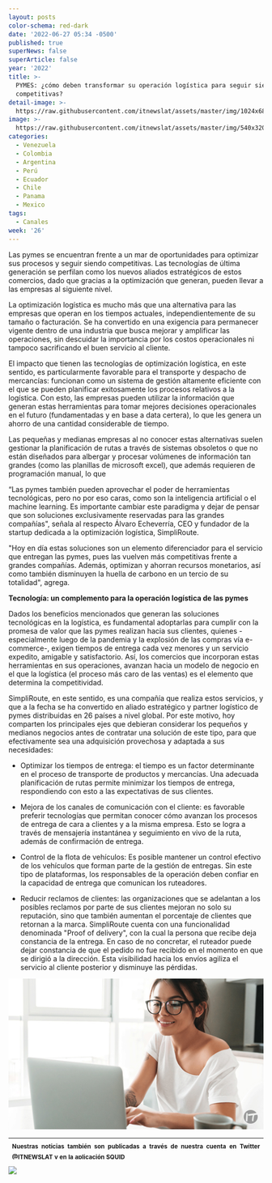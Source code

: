 ```yaml
---
layout: posts
color-schema: red-dark
date: '2022-06-27 05:34 -0500'
published: true
superNews: false
superArticle: false
year: '2022'
title: >-
  PYMES: ¿cómo deben transformar su operación logística para seguir siendo
  competitivas?
detail-image: >-
  https://raw.githubusercontent.com/itnewslat/assets/master/img/1024x680/mujer-con-laptop-g.jpg
image: >-
  https://raw.githubusercontent.com/itnewslat/assets/master/img/540x320/mujer-con-laptop-p.jpg
categories:
  - Venezuela
  - Colombia
  - Argentina
  - Perú
  - Ecuador
  - Chile
  - Panama
  - Mexico
tags:
  - Canales
week: '26'
---
```

Las pymes se encuentran frente a un mar de oportunidades para optimizar sus procesos y seguir siendo competitivas. Las tecnologías de última generación se perfilan como los nuevos aliados estratégicos de estos comercios, dado que gracias a la optimización que generan, pueden llevar a las empresas al siguiente nivel.
 
La optimización logística es mucho más que una alternativa para las empresas que operan en los tiempos actuales, independientemente de su tamaño o facturación. Se ha convertido en una exigencia para permanecer vigente dentro de una industria que busca mejorar y amplificar las operaciones, sin descuidar la importancia por los costos operacionales ni tampoco sacrificando el buen servicio al cliente.
 
El impacto que tienen las tecnologías de optimización logística, en este sentido, es particularmente favorable para el transporte y despacho de mercancías: funcionan como un sistema de gestión altamente eficiente con el que se pueden planificar exitosamente los procesos relativos a la logística. Con esto, las empresas pueden utilizar la información que generan estas herramientas para tomar mejores decisiones operacionales en el futuro (fundamentadas y en base a data certera), lo que les genera un ahorro de una cantidad considerable de tiempo.
 
Las pequeñas y medianas empresas al no conocer estas alternativas suelen gestionar la planificación de rutas a través de sistemas obsoletos o que no están diseñados para albergar y procesar volúmenes de información tan grandes (como las planillas de microsoft excel), que además requieren de programación manual, lo que
 
“Las pymes también pueden aprovechar el poder de herramientas tecnológicas, pero no por eso caras, como son la inteligencia artificial o el machine learning. Es importante cambiar este paradigma y dejar de pensar que son soluciones exclusivamente reservadas para las grandes compañías", señala al respecto Álvaro Echeverría, CEO y fundador de la startup dedicada a la optimización logística, SimpliRoute.
 
"Hoy en día estas soluciones son un elemento diferenciador para el servicio que entregan las pymes, pues las vuelven más competitivas frente a grandes compañías. Además, optimizan y ahorran recursos monetarios, así como también disminuyen la huella de carbono en un tercio de su totalidad", agrega.
 
**Tecnología: un complemento para la operación logística de las pymes**
 
Dados los beneficios mencionados que generan las soluciones tecnológicas en la logística, es fundamental adoptarlas para cumplir con la promesa de valor que las pymes realizan hacia sus clientes, quienes -especialmente luego de la pandemia y la explosión de las compras vía e-commerce-, exigen tiempos de entrega cada vez menores y un servicio expedito, amigable y satisfactorio. Así, los comercios que incorporan estas herramientas en sus operaciones, avanzan hacia un modelo de negocio en el que la logística (el proceso más caro de las ventas) es el elemento que determina la competitividad.
 
SimpliRoute, en este sentido, es una compañía que realiza estos servicios, y que a la fecha se ha convertido en aliado estratégico y partner logístico de pymes distribuidas en 26 países a nivel global. Por este motivo, hoy comparten los principales ejes que debieran considerar los pequeños y medianos negocios antes de contratar una solución de este tipo, para que efectivamente sea una adquisición provechosa y adaptada a sus necesidades:
 
- Optimizar los tiempos de entrega: el tiempo es un factor determinante en el proceso de transporte de productos y mercancías. Una adecuada planificación de rutas permite minimizar los tiempos de entrega, respondiendo con esto a las expectativas de sus clientes.
 
- Mejora de los canales de comunicación con el cliente: es favorable preferir tecnologías que permitan conocer cómo avanzan los procesos de entrega de cara a clientes y a la misma empresa. Esto se logra a través de mensajería instantánea y seguimiento en vivo de la ruta, además de confirmación de entrega.
 
- Control de la flota de vehículos: Es posible mantener un control efectivo de los vehículos que forman parte de la gestión de entregas. Sin este tipo de plataformas, los responsables de la operación deben confiar en la capacidad de entrega que comunican los ruteadores.
 
- Reducir reclamos de clientes: las organizaciones que se adelantan a los posibles reclamos por parte de sus clientes mejoran no solo su reputación, sino que también aumentan el porcentaje de clientes que retornan a la marca. SimpliRoute cuenta con una funcionalidad denominada "Proof of delivery", con la cual la persona que recibe deja constancia de la entrega. En caso de no concretar, el ruteador puede dejar constancia de que el pedido no fue recibido en el momento en que se dirigió a la dirección. Esta visibilidad hacia los envíos agiliza el servicio al cliente posterior y disminuye las pérdidas.


![](https://raw.githubusercontent.com/itnewslat/assets/master/img/540x320/mujer-con-laptop-p.jpg)

<table style="height: 42px;" width="569">
<tbody>
<tr>
<td style="text-align: justify;"><sub><strong>Nuestras noticias también son publicadas a través de nuestra cuenta en Twitter <a href="https://twitter.com/itnewslat?lang=es">@ITNEWSLAT</a> y en la aplicación <a href="https://squidapp.co/en/">SQUID</a></strong></sub></td>
</tr>
</tbody>
</table>

<img src="https://tracker.metricool.com/c3po.jpg?hash=56f88a41e39ab42c063cc51676587a04"/>